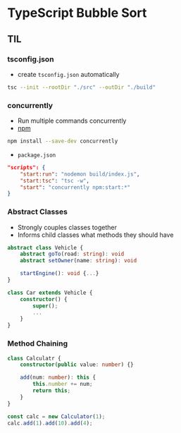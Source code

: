# TypeScript Bubble Sort

## TIL

### tsconfig.json

-   create `tsconfig.json` automatically

```bash
tsc --init --rootDir "./src" --outDir "./build"
```

### concurrently

-   Run multiple commands concurrently
-   [npm](https://www.npmjs.com/package/concurrently)

```bash
npm install --save-dev concurrently
```

-   `package.json`

```json
"scripts": {
    "start:run": "nodemon build/index.js",
    "start:tsc": "tsc -w",
    "start": "concurrently npm:start:*"
}
```

### Abstract Classes

-   Strongly couples classes together
-   Informs child classes what methods they should have

```TypeScript
abstract class Vehicle {
    abstract goTo(road: string): void
    abstract setOwner(name: string): void

    startEngine(): void {...}
}
```

```TypeScript
class Car extends Vehicle {
    constructor() {
        super();
        ...
    }
}
```

### Method Chaining

```TypeScript
class Calculatr {
    constructor(public value: number) {}

    add(num: number): this {
        this.number += num;
        return this;
    }
}

const calc = new Calculator(1);
calc.add(1).add(10).add(4);
```

